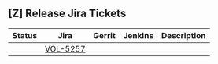 [Z] Release Jira Tickets
------------------------

| Status | Jira | Gerrit | Jenkins | Description |
| ------ | ---- | ------ | ------- | ----------- |
| | [VOL-5257](https://jira.opencord.org/browse/VOL-5257) | | |